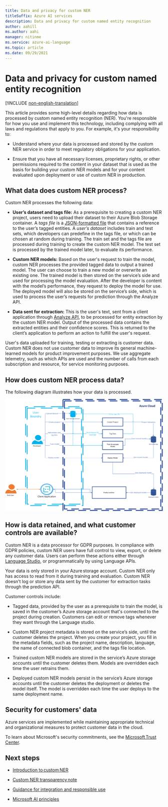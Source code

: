 ```yaml
---
title: Data and privacy for custom NER
titleSuffix: Azure AI services
description: Data and privacy for custom named entity recognition
author: aahill
ms.author: aahi
manager: nitinme
ms.service: azure-ai-language
ms.topic: article
ms.date: 09/29/2021
---
```


# Data and privacy for custom named entity recognition

[!INCLUDE [non-english-translation](/azure/ai-foundry/responsible-ai/includes/non-english-translation)]

This article provides some high-level details regarding how data is processed by custom named entity recognition (NER). You're responsible for how you use and implement this technology, including complying with all laws and regulations that apply to you. For example, it's your responsibility to:

* Understand where your data is processed and stored by the custom NER service in order to meet regulatory obligations for your application.
    
* Ensure that you have all necessary licenses, proprietary rights, or other permissions required to the content in your dataset that is used as the basis for building your custom NER models and for your content evaluated upon deployment or use of custom NER in production.


## What data does custom NER process?

Custom NER processes the following data:

* **User’s dataset and tags file:** As a prerequisite to creating a custom NER project, users need to upload their dataset to their Azure Blob Storage container. A *tags file* is a [JSON-formatted file](/azure/ai-services/language-service/custom-named-entity-recognition/concepts/data-formats#json-file-format) that contains a reference to the user’s tagged entities. A *user’s dataset* includes train and test sets, which developers can predefine in the tags file, or which can be chosen at random during training. The train set and the tags file are processed during training to create the custom NER model. The test set is processed by the trained model later, to evaluate its performance.

* **Custom NER models:** Based on the user's request to train the model, custom NER processes the provided tagged data to output a trained model. The user can choose to train a new model or overwrite an existing one. The trained model is then stored on the service’s side and used for processing the model evaluation. After the developer is content with the model’s performance, they request to deploy the model for use. The deployed model will also be stored on the service’s side, which is used to process the user’s requests for prediction through the Analyze API.

* **Data sent for extraction:** This is the user's text, sent from a client application through [Analyze API](https://aka.ms/ct-runtime-swagger), to be processed for entity extraction by the custom NER model. Output of the processed data contains the extracted entities and their confidence scores. This is returned to the client’s application to perform an action to fulfill the user's request.

User's data uploaded for training, testing or extracting is customer data.  Custom NER does not use customer data to improve its general machine-learned models for product improvement purposes. We use aggregate telemetry, such as which APIs are used and the number of calls from each subscription and resource, for service monitoring purposes.

## How does custom NER process data?

The following diagram illustrates how your data is processed.

![Diagram that shows how data is processed.](media\custom-named-entity-recognition-rai-privacy-chart.png)

## How is data retained, and what customer controls are available?

Custom NER is a data processor for GDPR purposes. In compliance with GDPR policies, custom NER users have full control to view, export, or delete any customer data. Users can perform these actions either through [Language Studio](https://aka.ms/languageStudio), or programmatically by using Language APIs.  

Your data is only stored in your Azure storage account. Custom NER only has access to read from it during training and evaluation. Custom NER doesn't log or store any data sent by the customer for extraction tasks through the prediction API.

Customer controls include:

* Tagged data, provided by the user as a prerequisite to train the model, is saved in the customer’s Azure storage account that's connected to the project during creation. Customers can edit or remove tags whenever they want through the Language studio.

* Custom NER project metadata is stored on the service’s side, until the customer deletes the project. When you create your project, you fill in the metadata fields, such as the project name, description, language, the name of connected blob container, and the tags file location.

* Trained custom NER models are stored in the service’s Azure storage accounts until the customer deletes them. Models are overridden each time the user retrains them.

* Deployed custom NER models persist in the service’s Azure storage accounts until the customer deletes the deployment or deletes the model itself. The model is overridden each time the user deploys to the same deployment name.

## Security for customers' data

Azure services are implemented while maintaining appropriate technical and organizational measures to protect customer data in the cloud.

To learn about Microsoft's security commitments, see the [Microsoft Trust Center](https://www.microsoft.com/trust-center).


## Next steps

* [Introduction to custom NER](/azure/ai-services/language-service/custom-named-entity-recognition/overview)

* [Custom NER transparency note](custom-named-entity-recognition-transparency-note.md)

* [Guidance for integration and responsible use](custom-named-entity-recognition-guidance-integration-responsible-use.md)

* [Microsoft AI principles](https://www.microsoft.com/ai/responsible-ai?rtc=1&activetab=pivot1%3aprimaryr6)
